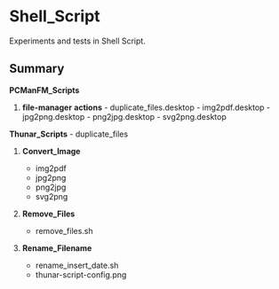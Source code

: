 # Shell_Script

Experiments and tests in Shell Script.

## Summary

**PCManFM_Scripts**

1. **file-manager**
	**actions**
		- duplicate_files.desktop
		- img2pdf.desktop
		- jpg2png.desktop
		- png2jpg.desktop
		- svg2png.desktop

**Thunar_Scripts**
	- duplicate_files

1. **Convert_Image**
	- img2pdf
	- jpg2png
	- png2jpg
	- svg2png

2. **Remove_Files**
	- remove_files.sh
	
3. **Rename_Filename**
	- rename_insert_date.sh
	- thunar-script-config.png